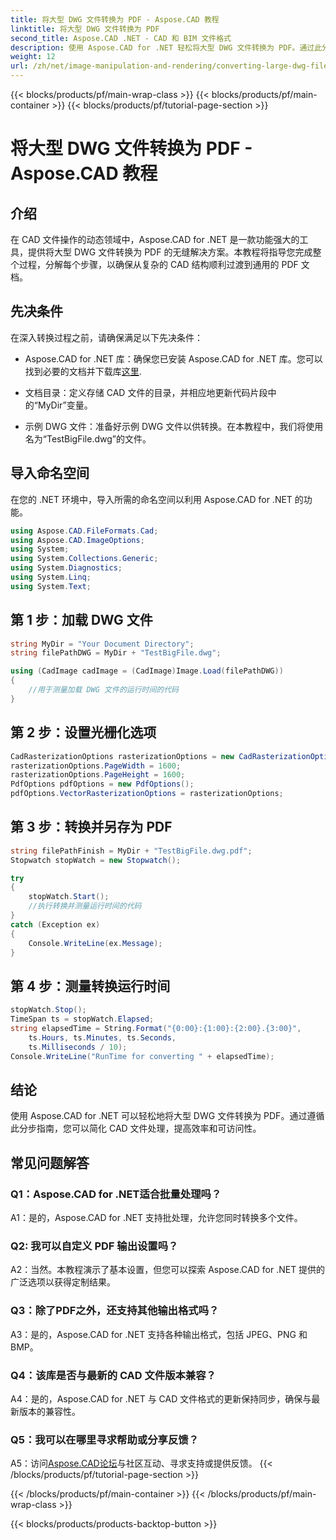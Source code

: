 ```yaml
---
title: 将大型 DWG 文件转换为 PDF - Aspose.CAD 教程
linktitle: 将大型 DWG 文件转换为 PDF
second_title: Aspose.CAD .NET - CAD 和 BIM 文件格式
description: 使用 Aspose.CAD for .NET 轻松将大型 DWG 文件转换为 PDF。通过此分步教程简化您的 CAD 流程。
weight: 12
url: /zh/net/image-manipulation-and-rendering/converting-large-dwg-files-to-pdf/
---
```


{{< blocks/products/pf/main-wrap-class >}}
{{< blocks/products/pf/main-container >}}
{{< blocks/products/pf/tutorial-page-section >}}

# 将大型 DWG 文件转换为 PDF - Aspose.CAD 教程

## 介绍

在 CAD 文件操作的动态领域中，Aspose.CAD for .NET 是一款功能强大的工具，提供将大型 DWG 文件转换为 PDF 的无缝解决方案。本教程将指导您完成整个过程，分解每个步骤，以确保从复杂的 CAD 结构顺利过渡到通用的 PDF 文档。

## 先决条件

在深入转换过程之前，请确保满足以下先决条件：

- Aspose.CAD for .NET 库：确保您已安装 Aspose.CAD for .NET 库。您可以找到必要的文档并下载库[这里](https://reference.aspose.com/cad/net/).

- 文档目录：定义存储 CAD 文件的目录，并相应地更新代码片段中的“MyDir”变量。

- 示例 DWG 文件：准备好示例 DWG 文件以供转换。在本教程中，我们将使用名为“TestBigFile.dwg”的文件。

## 导入命名空间

在您的 .NET 环境中，导入所需的命名空间以利用 Aspose.CAD for .NET 的功能。

```csharp
using Aspose.CAD.FileFormats.Cad;
using Aspose.CAD.ImageOptions;
using System;
using System.Collections.Generic;
using System.Diagnostics;
using System.Linq;
using System.Text;
```

## 第 1 步：加载 DWG 文件

```csharp
string MyDir = "Your Document Directory";
string filePathDWG = MyDir + "TestBigFile.dwg";

using (CadImage cadImage = (CadImage)Image.Load(filePathDWG))
{
    //用于测量加载 DWG 文件的运行时间的代码
}
```

## 第 2 步：设置光栅化选项

```csharp
CadRasterizationOptions rasterizationOptions = new CadRasterizationOptions();
rasterizationOptions.PageWidth = 1600;
rasterizationOptions.PageHeight = 1600;
PdfOptions pdfOptions = new PdfOptions();
pdfOptions.VectorRasterizationOptions = rasterizationOptions;
```

## 第 3 步：转换并另存为 PDF

```csharp
string filePathFinish = MyDir + "TestBigFile.dwg.pdf";
Stopwatch stopWatch = new Stopwatch();

try
{
    stopWatch.Start();
    //执行转换并测量运行时间的代码
}
catch (Exception ex)
{
    Console.WriteLine(ex.Message);
}
```

## 第 4 步：测量转换运行时间

```csharp
stopWatch.Stop();
TimeSpan ts = stopWatch.Elapsed;
string elapsedTime = String.Format("{0:00}:{1:00}:{2:00}.{3:00}",
    ts.Hours, ts.Minutes, ts.Seconds,
    ts.Milliseconds / 10);
Console.WriteLine("RunTime for converting " + elapsedTime);
```

## 结论

使用 Aspose.CAD for .NET 可以轻松地将大型 DWG 文件转换为 PDF。通过遵循此分步指南，您可以简化 CAD 文件处理，提高效率和可访问性。

## 常见问题解答

### Q1：Aspose.CAD for .NET适合批量处理吗？

A1：是的，Aspose.CAD for .NET 支持批处理，允许您同时转换多个文件。

### Q2: 我可以自定义 PDF 输出设置吗？

A2：当然。本教程演示了基本设置，但您可以探索 Aspose.CAD for .NET 提供的广泛选项以获得定制结果。

### Q3：除了PDF之外，还支持其他输出格式吗？

A3：是的，Aspose.CAD for .NET 支持各种输出格式，包括 JPEG、PNG 和 BMP。

### Q4：该库是否与最新的 CAD 文件版本兼容？

A4：是的，Aspose.CAD for .NET 与 CAD 文件格式的更新保持同步，确保与最新版本的兼容性。

### Q5：我可以在哪里寻求帮助或分享反馈？

A5：访问[Aspose.CAD论坛](https://forum.aspose.com/c/cad/19)与社区互动、寻求支持或提供反馈。
{{< /blocks/products/pf/tutorial-page-section >}}

{{< /blocks/products/pf/main-container >}}
{{< /blocks/products/pf/main-wrap-class >}}

{{< blocks/products/products-backtop-button >}}
